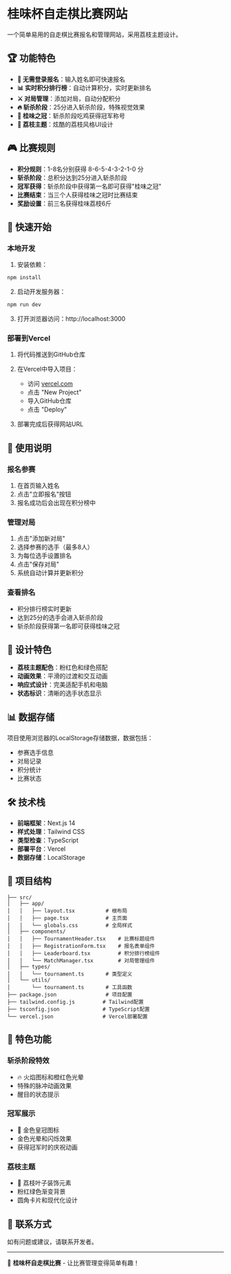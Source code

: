 # 桂味杯自走棋比赛网站

一个简单易用的自走棋比赛报名和管理网站，采用荔枝主题设计。

## 🏆 功能特色

- **🍃 无需登录报名**：输入姓名即可快速报名
- **📊 实时积分排行榜**：自动计算积分，实时更新排名
- **⚔️ 对局管理**：添加对局，自动分配积分
- **🔥 斩杀阶段**：25分进入斩杀阶段，特殊视觉效果
- **👑 桂味之冠**：斩杀阶段吃鸡获得冠军称号
- **🎨 荔枝主题**：炫酷的荔枝风格UI设计

## 🎮 比赛规则

- **积分规则**：1-8名分别获得 8-6-5-4-3-2-1-0 分
- **斩杀阶段**：总积分达到25分进入斩杀阶段
- **冠军获得**：斩杀阶段中获得第一名即可获得"桂味之冠"
- **比赛结束**：当三个人获得桂味之冠时比赛结束
- **奖励设置**：前三名获得桂味荔枝6斤

## 🚀 快速开始

### 本地开发

1. 安装依赖：
```bash
npm install
```

2. 启动开发服务器：
```bash
npm run dev
```

3. 打开浏览器访问：http://localhost:3000

### 部署到Vercel

1. 将代码推送到GitHub仓库

2. 在Vercel中导入项目：
   - 访问 [vercel.com](https://vercel.com)
   - 点击 "New Project"
   - 导入GitHub仓库
   - 点击 "Deploy"

3. 部署完成后获得网站URL

## 📱 使用说明

### 报名参赛
1. 在首页输入姓名
2. 点击"立即报名"按钮
3. 报名成功后会出现在积分榜中

### 管理对局
1. 点击"添加新对局"
2. 选择参赛的选手（最多8人）
3. 为每位选手设置排名
4. 点击"保存对局"
5. 系统自动计算并更新积分

### 查看排名
- 积分排行榜实时更新
- 达到25分的选手会进入斩杀阶段
- 斩杀阶段获得第一名即可获得桂味之冠

## 🎨 设计特色

- **荔枝主题配色**：粉红色和绿色搭配
- **动画效果**：平滑的过渡和交互动画
- **响应式设计**：完美适配手机和电脑
- **状态标识**：清晰的选手状态显示

## 📊 数据存储

项目使用浏览器的LocalStorage存储数据，数据包括：
- 参赛选手信息
- 对局记录
- 积分统计
- 比赛状态

## 🛠 技术栈

- **前端框架**：Next.js 14
- **样式处理**：Tailwind CSS
- **类型检查**：TypeScript
- **部署平台**：Vercel
- **数据存储**：LocalStorage

## 📂 项目结构

```
├── src/
│   ├── app/
│   │   ├── layout.tsx          # 根布局
│   │   ├── page.tsx            # 主页面
│   │   └── globals.css         # 全局样式
│   ├── components/
│   │   ├── TournamentHeader.tsx    # 比赛标题组件
│   │   ├── RegistrationForm.tsx    # 报名表单组件
│   │   ├── Leaderboard.tsx         # 积分排行榜组件
│   │   └── MatchManager.tsx        # 对局管理组件
│   ├── types/
│   │   └── tournament.ts       # 类型定义
│   └── utils/
│       └── tournament.ts       # 工具函数
├── package.json                # 项目配置
├── tailwind.config.js         # Tailwind配置
├── tsconfig.json              # TypeScript配置
└── vercel.json                # Vercel部署配置
```

## 🌟 特色功能

### 斩杀阶段特效
- 🔥 火焰图标和橙红色光晕
- 特殊的脉冲动画效果
- 醒目的状态提示

### 冠军展示
- 👑 金色皇冠图标
- 金色光晕和闪烁效果
- 获得冠军时的庆祝动画

### 荔枝主题
- 🍃 荔枝叶子装饰元素
- 粉红绿色渐变背景
- 圆角卡片和现代化设计

## 📧 联系方式

如有问题或建议，请联系开发者。

---

🍃 **桂味杯自走棋比赛** - 让比赛管理变得简单有趣！ 